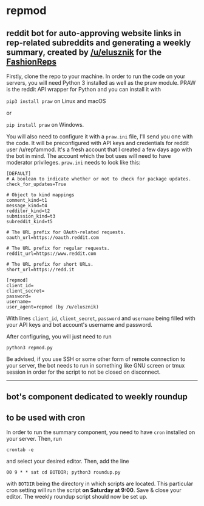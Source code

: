# repmod
## reddit bot for auto-approving website links in rep-related subreddits and generating a weekly summary, created by [/u/elusznik](https://www.reddit.com/u/Elusznik) for the [FashionReps](https://www.reddit.com/r/FashionReps)

Firstly, clone the repo to your machine.
In order to run the code on your servers, you will need Python 3 installed as well as the praw module. PRAW is the reddit API wrapper for Python and you can install it with

`pip3 install praw` on Linux and macOS

or

`pip install praw` on Windows.

You will also need to configure it with a `praw.ini` file, I'll send you one with the code. It will be preconfigured with API keys and credentials for reddit user /u/repfammod. It's a fresh account that I created a few days ago with the bot in mind. The account which the bot uses will need to have moderator privileges.
`praw.ini` needs to look like this:
```
[DEFAULT]
# A boolean to indicate whether or not to check for package updates.
check_for_updates=True

# Object to kind mappings
comment_kind=t1
message_kind=t4
redditor_kind=t2
submission_kind=t3
subreddit_kind=t5

# The URL prefix for OAuth-related requests.
oauth_url=https://oauth.reddit.com

# The URL prefix for regular requests.
reddit_url=https://www.reddit.com

# The URL prefix for short URLs.
short_url=https://redd.it

[repmod]
client_id=
client_secret=
password=
username=
user_agent=repmod (by /u/elusznik)

```
With lines `client_id`, `client_secret`, `password` and `username` being filled with your API keys and bot account's username and password.

After configuring, you will just need to run

`python3 repmod.py`

Be advised, if you use SSH or some other form of remote connection to your server, the bot needs to run in something like GNU screen or tmux session in order for the script to not be closed on disconnect.
_____

## bot's component dedicated to weekly roundup
## to be used with cron

In order to run the summary component, you need to have `cron` installed on your server.
Then, run

`crontab -e`

and select your desired editor.
Then, add the line

`00 9 * * sat cd BOTDIR; python3 roundup.py`

with `BOTDIR` being the directory in which scripts are located. This particular cron setting will run the script **on Saturday at 9:00**.
Save & close your editor. The weekly roundup script should now be set up.
